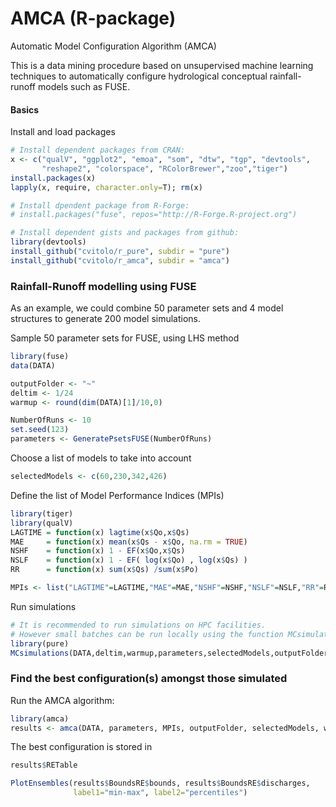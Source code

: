 AMCA (R-package)
================

Automatic Model Configuration Algorithm (AMCA)

This is a data mining procedure based on unsupervised machine learning
techniques to automatically configure hydrological conceptual rainfall-runoff models such as FUSE.

#### Basics
Install and load packages
```R
# Install dependent packages from CRAN:
x <- c("qualV", "ggplot2", "emoa", "som", "dtw", "tgp", "devtools",
       "reshape2", "colorspace", "RColorBrewer","zoo","tiger")
install.packages(x)
lapply(x, require, character.only=T); rm(x)

# Install dpendent package from R-Forge:
# install.packages("fuse", repos="http://R-Forge.R-project.org")

# Install dependent gists and packages from github:
library(devtools)
install_github("cvitolo/r_pure", subdir = "pure")
install_github("cvitolo/r_amca", subdir = "amca")
```

### Rainfall-Runoff modelling using FUSE
As an example, we could combine 50 parameter sets and 4 model structures to generate 200 model simulations.

Sample 50 parameter sets for FUSE, using LHS method
```R
library(fuse)
data(DATA)

outputFolder <- "~"
deltim <- 1/24 
warmup <- round(dim(DATA)[1]/10,0)

NumberOfRuns <- 10
set.seed(123)    
parameters <- GeneratePsetsFUSE(NumberOfRuns)
```

Choose a list of models to take into account
```R
selectedModels <- c(60,230,342,426) 
```

Define the list of Model Performance Indices (MPIs)
```R
library(tiger)
library(qualV)
LAGTIME = function(x) lagtime(x$Qo,x$Qs)    
MAE     = function(x) mean(x$Qs - x$Qo, na.rm = TRUE)            
NSHF    = function(x) 1 - EF(x$Qo,x$Qs)           
NSLF    = function(x) 1 - EF( log(x$Qo) , log(x$Qs) )           
RR      = function(x) sum(x$Qs) /sum(x$Po)

MPIs <- list("LAGTIME"=LAGTIME,"MAE"=MAE,"NSHF"=NSHF,"NSLF"=NSLF,"RR"=RR)
```

Run simulations
```R
# It is recommended to run simulations on HPC facilities. 
# However small batches can be run locally using the function MCsimulations()
library(pure)
MCsimulations(DATA,deltim,warmup,parameters,selectedModels,outputFolder,MPIs)
```

### Find the best configuration(s) amongst those simulated
Run the AMCA algorithm:
```R
library(amca)
results <- amca(DATA, parameters, MPIs, outputFolder, selectedModels, warmup)
```

The best configuration is stored in
```R
results$RETable

PlotEnsembles(results$BoundsRE$bounds, results$BoundsRE$discharges,
              label1="min-max", label2="percentiles")
```
